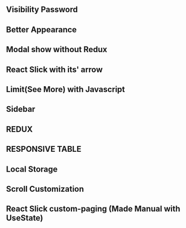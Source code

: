 ## Visibility Password

## Better Appearance

## Modal show without Redux

## React Slick with its' arrow

## Limit(See More) with Javascript

## Sidebar

## REDUX

## RESPONSIVE TABLE

## Local Storage

## Scroll Customization

## React Slick custom-paging (Made Manual with UseState)
